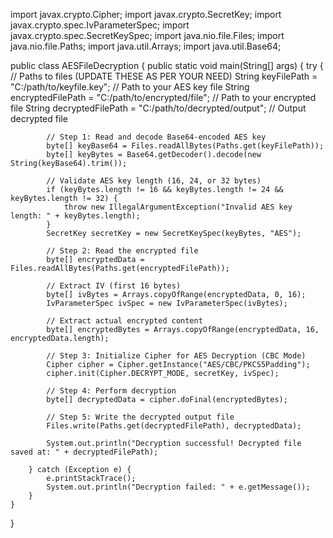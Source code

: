 import javax.crypto.Cipher;
import javax.crypto.SecretKey;
import javax.crypto.spec.IvParameterSpec;
import javax.crypto.spec.SecretKeySpec;
import java.nio.file.Files;
import java.nio.file.Paths;
import java.util.Arrays;
import java.util.Base64;

public class AESFileDecryption {
    public static void main(String[] args) {
        try {
            // Paths to files (UPDATE THESE AS PER YOUR NEED)
            String keyFilePath = "C:/path/to/keyfile.key";  // Path to your AES key file
            String encryptedFilePath = "C:/path/to/encrypted/file";  // Path to your encrypted file
            String decryptedFilePath = "C:/path/to/decrypted/output";  // Output decrypted file

            // Step 1: Read and decode Base64-encoded AES key
            byte[] keyBase64 = Files.readAllBytes(Paths.get(keyFilePath));
            byte[] keyBytes = Base64.getDecoder().decode(new String(keyBase64).trim());

            // Validate AES key length (16, 24, or 32 bytes)
            if (keyBytes.length != 16 && keyBytes.length != 24 && keyBytes.length != 32) {
                throw new IllegalArgumentException("Invalid AES key length: " + keyBytes.length);
            }
            SecretKey secretKey = new SecretKeySpec(keyBytes, "AES");

            // Step 2: Read the encrypted file
            byte[] encryptedData = Files.readAllBytes(Paths.get(encryptedFilePath));

            // Extract IV (first 16 bytes)
            byte[] ivBytes = Arrays.copyOfRange(encryptedData, 0, 16);
            IvParameterSpec ivSpec = new IvParameterSpec(ivBytes);

            // Extract actual encrypted content
            byte[] encryptedBytes = Arrays.copyOfRange(encryptedData, 16, encryptedData.length);

            // Step 3: Initialize Cipher for AES Decryption (CBC Mode)
            Cipher cipher = Cipher.getInstance("AES/CBC/PKCS5Padding");
            cipher.init(Cipher.DECRYPT_MODE, secretKey, ivSpec);

            // Step 4: Perform decryption
            byte[] decryptedData = cipher.doFinal(encryptedBytes);

            // Step 5: Write the decrypted output file
            Files.write(Paths.get(decryptedFilePath), decryptedData);

            System.out.println("Decryption successful! Decrypted file saved at: " + decryptedFilePath);

        } catch (Exception e) {
            e.printStackTrace();
            System.out.println("Decryption failed: " + e.getMessage());
        }
    }
}